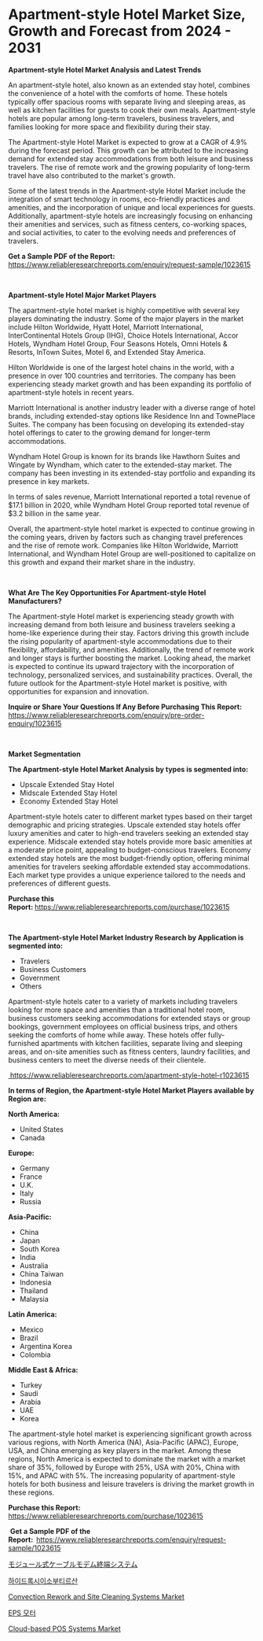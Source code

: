 <p><h1>Apartment-style Hotel Market Size, Growth and Forecast from 2024 - 2031</h1></p><p><strong>Apartment-style Hotel Market Analysis and Latest Trends</strong></p>
<p><p>An apartment-style hotel, also known as an extended stay hotel, combines the convenience of a hotel with the comforts of home. These hotels typically offer spacious rooms with separate living and sleeping areas, as well as kitchen facilities for guests to cook their own meals. Apartment-style hotels are popular among long-term travelers, business travelers, and families looking for more space and flexibility during their stay.</p><p>The Apartment-style Hotel Market is expected to grow at a CAGR of 4.9% during the forecast period. This growth can be attributed to the increasing demand for extended stay accommodations from both leisure and business travelers. The rise of remote work and the growing popularity of long-term travel have also contributed to the market's growth.</p><p>Some of the latest trends in the Apartment-style Hotel Market include the integration of smart technology in rooms, eco-friendly practices and amenities, and the incorporation of unique and local experiences for guests. Additionally, apartment-style hotels are increasingly focusing on enhancing their amenities and services, such as fitness centers, co-working spaces, and social activities, to cater to the evolving needs and preferences of travelers.</p></p>
<p><strong>Get a Sample PDF of the Report:&nbsp;</strong> <a href="https://www.reliableresearchreports.com/enquiry/request-sample/1023615">https://www.reliableresearchreports.com/enquiry/request-sample/1023615</a></p>
<p>&nbsp;</p>
<p><strong>Apartment-style Hotel Major Market Players</strong></p>
<p><p>The apartment-style hotel market is highly competitive with several key players dominating the industry. Some of the major players in the market include Hilton Worldwide, Hyatt Hotel, Marriott International, InterContinental Hotels Group (IHG), Choice Hotels International, Accor Hotels, Wyndham Hotel Group, Four Seasons Hotels, Omni Hotels & Resorts, InTown Suites, Motel 6, and Extended Stay America.</p><p>Hilton Worldwide is one of the largest hotel chains in the world, with a presence in over 100 countries and territories. The company has been experiencing steady market growth and has been expanding its portfolio of apartment-style hotels in recent years.</p><p>Marriott International is another industry leader with a diverse range of hotel brands, including extended-stay options like Residence Inn and TownePlace Suites. The company has been focusing on developing its extended-stay hotel offerings to cater to the growing demand for longer-term accommodations.</p><p>Wyndham Hotel Group is known for its brands like Hawthorn Suites and Wingate by Wyndham, which cater to the extended-stay market. The company has been investing in its extended-stay portfolio and expanding its presence in key markets.</p><p>In terms of sales revenue, Marriott International reported a total revenue of $17.1 billion in 2020, while Wyndham Hotel Group reported total revenue of $3.2 billion in the same year.</p><p>Overall, the apartment-style hotel market is expected to continue growing in the coming years, driven by factors such as changing travel preferences and the rise of remote work. Companies like Hilton Worldwide, Marriott International, and Wyndham Hotel Group are well-positioned to capitalize on this growth and expand their market share in the industry.</p></p>
<p>&nbsp;</p>
<p><strong>What Are The Key Opportunities For Apartment-style Hotel Manufacturers?</strong></p>
<p><p>The Apartment-style Hotel market is experiencing steady growth with increasing demand from both leisure and business travelers seeking a home-like experience during their stay. Factors driving this growth include the rising popularity of apartment-style accommodations due to their flexibility, affordability, and amenities. Additionally, the trend of remote work and longer stays is further boosting the market. Looking ahead, the market is expected to continue its upward trajectory with the incorporation of technology, personalized services, and sustainability practices. Overall, the future outlook for the Apartment-style Hotel market is positive, with opportunities for expansion and innovation.</p></p>
<p><strong>Inquire or Share Your Questions If Any Before Purchasing This Report:</strong> <a href="https://www.reliableresearchreports.com/enquiry/pre-order-enquiry/1023615">https://www.reliableresearchreports.com/enquiry/pre-order-enquiry/1023615</a></p>
<p>&nbsp;</p>
<p><strong>Market Segmentation</strong></p>
<p><strong>The Apartment-style Hotel Market Analysis by types is segmented into:</strong></p>
<p><ul><li>Upscale Extended Stay Hotel</li><li>Midscale Extended Stay Hotel</li><li>Economy Extended Stay Hotel</li></ul></p>
<p><p>Apartment-style hotels cater to different market types based on their target demographic and pricing strategies. Upscale extended stay hotels offer luxury amenities and cater to high-end travelers seeking an extended stay experience. Midscale extended stay hotels provide more basic amenities at a moderate price point, appealing to budget-conscious travelers. Economy extended stay hotels are the most budget-friendly option, offering minimal amenities for travelers seeking affordable extended stay accommodations. Each market type provides a unique experience tailored to the needs and preferences of different guests.</p></p>
<p><strong>Purchase this Report:&nbsp;</strong><a href="https://www.reliableresearchreports.com/purchase/1023615">https://www.reliableresearchreports.com/purchase/1023615</a></p>
<p>&nbsp;</p>
<p><strong>The Apartment-style Hotel Market Industry Research by Application is segmented into:</strong></p>
<p><ul><li>Travelers</li><li>Business Customers</li><li>Government</li><li>Others</li></ul></p>
<p><p>Apartment-style hotels cater to a variety of markets including travelers looking for more space and amenities than a traditional hotel room, business customers seeking accommodations for extended stays or group bookings, government employees on official business trips, and others seeking the comforts of home while away. These hotels offer fully-furnished apartments with kitchen facilities, separate living and sleeping areas, and on-site amenities such as fitness centers, laundry facilities, and business centers to meet the diverse needs of their clientele.</p></p>
<p><a href="https://www.reliableresearchreports.com/apartment-style-hotel-r1023615">&nbsp;https://www.reliableresearchreports.com/apartment-style-hotel-r1023615</a></p>
<p><strong>In terms of Region, the Apartment-style Hotel Market Players available by Region are:</strong></p>
<p>
    <p> <strong> North America: </strong>
        <ul>
            <li>United States</li>
            <li>Canada</li>
        </ul>
        </p> 
    <p> <strong> Europe: </strong>
        <ul>
            <li>Germany</li>
            <li>France</li>
            <li>U.K.</li>
            <li>Italy</li>
            <li>Russia</li>
        </ul>
        </p> 
    <p> <strong> Asia-Pacific: </strong>
        <ul>
            <li>China</li>
            <li>Japan</li>
            <li>South Korea</li>
            <li>India</li>
            <li>Australia</li>
            <li>China Taiwan</li>
            <li>Indonesia</li>
            <li>Thailand</li>
            <li>Malaysia</li>
        </ul>
        </p> 
    <p> <strong> Latin America: </strong>
        <ul>
            <li>Mexico</li>
            <li>Brazil</li>
            <li>Argentina Korea</li>
            <li>Colombia</li>
        </ul>
        </p> 
    <p> <strong> Middle East & Africa: </strong>
        <ul>
            <li>Turkey</li>
            <li>Saudi</li>
            <li>Arabia</li>
            <li>UAE</li>
            <li>Korea</li>
        </ul>
    </p>
    </p>
<p><p>The apartment-style hotel market is experiencing significant growth across various regions, with North America (NA), Asia-Pacific (APAC), Europe, USA, and China emerging as key players in the market. Among these regions, North America is expected to dominate the market with a market share of 35%, followed by Europe with 25%, USA with 20%, China with 15%, and APAC with 5%. The increasing popularity of apartment-style hotels for both business and leisure travelers is driving the market growth in these regions.</p></p>
<p><strong>Purchase this Report: </strong><a href="https://www.reliableresearchreports.com/purchase/1023615">https://www.reliableresearchreports.com/purchase/1023615</a></p>
<p>&nbsp;<strong>Get a Sample PDF of the Report:&nbsp;&nbsp;</strong><a href="https://www.reliableresearchreports.com/enquiry/request-sample/1023615">https://www.reliableresearchreports.com/enquiry/request-sample/1023615</a></p>
<p><strong></strong></p>
<p><p><a href="https://github.com/Sophiaard2003/Market-Research-Report-List-1/blob/main/329325661660.md">モジュール式ケーブルモデム終端システム</a></p><p><a href="https://github.com/raap8632/Market-Research-Report-List-1/blob/main/636367460740.md">하이드록시이소부티르산</a></p><p><a href="https://github.com/brenzgnarento/Market-Research-Report-List-2/blob/main/convection-rework-and-site-cleaning-systems-market.md">Convection Rework and Site Cleaning Systems Market</a></p><p><a href="https://github.com/AlbertotDouglas44367/Market-Research-Report-List-1/blob/main/660142360739.md">EPS 모터</a></p><p><a href="https://github.com/MyrtisWest1/Market-Research-Report-List-1/blob/main/cloud-based-pos-systems-market.md">Cloud-based POS Systems Market</a></p></p>